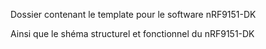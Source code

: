 Dossier contenant le template pour le software nRF9151-DK

Ainsi que le shéma structurel et fonctionnel du nRF9151-DK

